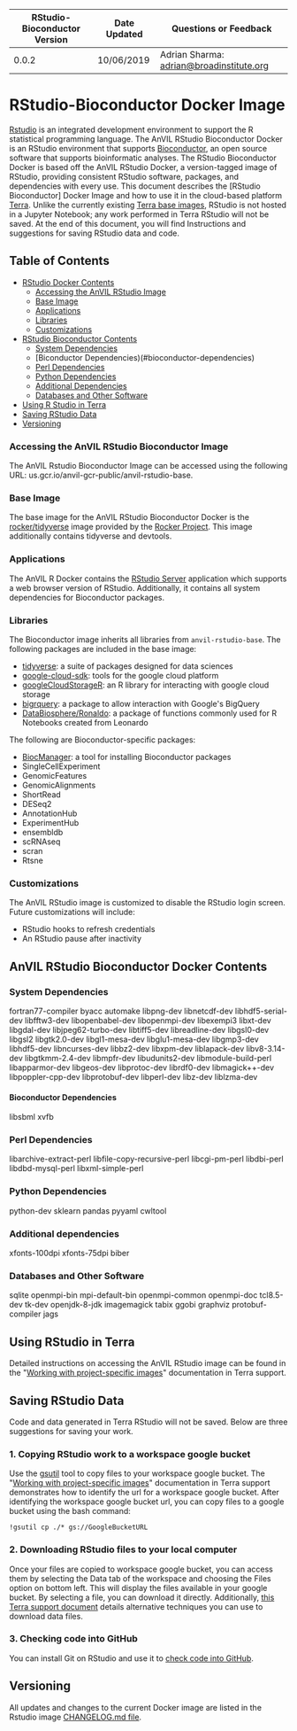 | RStudio-Bioconductor Version | Date Updated | Questions or Feedback |
| --- | --- | --- |
| 0.0.2 | 10/06/2019 | Adrian Sharma: adrian@broadinstitute.org |

# RStudio-Bioconductor Docker Image

[Rstudio](https://rstudio.com/products/rstudio/) is an integrated development environment to support the R statistical programming language. The AnVIL RStudio Bioconductor Docker is an RStudio environment that supports [Bioconductor](https://www.bioconductor.org/), an open source software that supports bioinformatic analyses. The RStudio Bioconductor Docker is based off the AnVIL RStudio Docker, a version-tagged image of RStudio, providing consistent RStudio software, packages, and dependencies with every use. This document describes the [RStudio Bioconductor] Docker Image and how to use it in the cloud-based platform [Terra](app.terra.bio). Unlike the currently existing [Terra base images](https://github.com/DataBiosphere/terra-docker#terra-base-images), RStudio is not hosted in a Jupyter Notebook; any work performed in Terra RStudio will not be saved. At the end of this document, you will find Instructions and suggestions for saving RStudio data and code. 

## Table of Contents
- [RStudio Docker Contents](#rstudio-docker-contents)
  * [Accessing the AnVIL RStudio Image](#accessing-the-anvil-rstudio-bioconductor-image)
  * [Base Image](#base-image)
  * [Applications](#applications)
  * [Libraries](#libraries)
  * [Customizations](#customizations)
- [RStudio Bioconductor Contents](#anvil-rstudio-bioconductor-docker-contents)
  * [System Dependencies](#system-dependencies)
  * [Biconductor Dependencies)(#bioconductor-dependencies)
  * [Perl Dependencies](#perl-dependencies)
  * [Python Dependencies](#python-dependencies)
  * [Additional Dependencies](#additional-dependencies)
  * [Databases and Other Software](#databases-and-other-software)  
- [Using R Studio in Terra](#using-r-studio-in-terra)
- [Saving RStudio Data](#saving-rstudio-data)
- [Versioning](#versioning)

### Accessing the AnVIL RStudio Bioconductor Image

The AnVIL Rstudio Bioconductor Image can be accessed using the following URL: us.gcr.io/anvil-gcr-public/anvil-rstudio-base. 

### Base Image

The base image for the AnVIL RStudio Bioconductor Docker is the [rocker/tidyverse](https://hub.docker.com/r/rocker/tidyverse/) image provided by the [Rocker Project](https://www.rocker-project.org/). This image additionally contains tidyverse and devtools.

### Applications

The AnVIL R Docker contains the [RStudio Server](https://www.rstudio.com/products/rstudio-server/) application which supports a web browser version of RStudio. Additionally, it contains all system dependencies for Bioconductor packages.

### Libraries
The Bioconductor image inherits all libraries from `anvil-rstudio-base`. The following packages are included in the base image:
* [tidyverse](https://www.tidyverse.org/packages/): a suite of packages designed for data sciences 
* [google-cloud-sdk](https://cloud.google.com/sdk/): tools for the google cloud platform
* [googleCloudStorageR](http://code.markedmondson.me/googleCloudStorageR/): an R library for interacting with google cloud storage
* [bigrquery](https://github.com/r-dbi/bigrquery): a package to allow interaction with Google's BigQuery
* [DataBiosphere/Ronaldo](https://github.com/DataBiosphere/Ronaldo): a package of functions commonly used for R Notebooks created from Leonardo

The following are Bioconductor-specific packages:
* [BiocManager](https://www.bioconductor.org/install/): a tool for installing Bioconductor packages
* SingleCellExperiment
* GenomicFeatures
* GenomicAlignments
* ShortRead
* DESeq2
* AnnotationHub
* ExperimentHub
* ensembldb
* scRNAseq
* scran
* Rtsne

### Customizations

The AnVIL RStudio image is customized to disable the RStudio login screen. Future customizations will include:

* RStudio hooks to refresh credentials 
* An RStudio pause after inactivity


## AnVIL RStudio Bioconductor Docker Contents

### System Dependencies
fortran77-compiler
byacc
automake
libpng-dev
libnetcdf-dev
libhdf5-serial-dev
libfftw3-dev
libopenbabel-dev
libopenmpi-dev
libexempi3
libxt-dev
libgdal-dev
libjpeg62-turbo-dev
libtiff5-dev
libreadline-dev
libgsl0-dev
libgsl2
libgtk2.0-dev
libgl1-mesa-dev
libglu1-mesa-dev
libgmp3-dev
libhdf5-dev
libncurses-dev
libbz2-dev
libxpm-dev
liblapack-dev
libv8-3.14-dev
libgtkmm-2.4-dev
libmpfr-dev
libudunits2-dev
libmodule-build-perl
libapparmor-dev
libgeos-dev
libprotoc-dev
librdf0-dev
libmagick++-dev
libpoppler-cpp-dev
libprotobuf-dev
libperl-dev
libz-dev
liblzma-dev

#### Bioconductor Dependencies
libsbml
xvfb

### Perl Dependencies
libarchive-extract-perl
libfile-copy-recursive-perl
libcgi-pm-perl
libdbi-perl
libdbd-mysql-perl
libxml-simple-perl

### Python Dependencies
python-dev
sklearn
pandas
pyyaml
cwltool

### Additional dependencies
xfonts-100dpi
xfonts-75dpi
biber

### Databases and Other Software
sqlite
openmpi-bin
mpi-default-bin
openmpi-common
openmpi-doc
tcl8.5-dev
tk-dev
openjdk-8-jdk
imagemagick
tabix
ggobi
graphviz
protobuf-compiler
jags


## Using RStudio in Terra

Detailed instructions on accessing the AnVIL RStudio image can be found in the "[Working with project-specific images](https://broadinstitute.zendesk.com/knowledge/articles/360037269472)" documentation in Terra support.

## Saving RStudio Data

Code and data generated in Terra RStudio will not be saved. Below are three suggestions for saving your work.

### 1. Copying RStudio work to a workspace google bucket

Use the [gsutil](https://cloud.google.com/storage/docs/gsutil) tool to copy files to your workspace google bucket. The "[Working with project-specific images](https://broadinstitute.zendesk.com/knowledge/articles/360037269472)" documentation in Terra support demonstrates how to identify the url for a workspace google bucket. After identifying the workspace google bucket url, you can copy files to a google bucket using the bash command: 

    !gsutil cp ./* gs://GoogleBucketURL

### 2. Downloading RStudio files to your local computer
Once your files are copied to workspace google bucket, you can access them by selecting the Data tab of the workspace and choosing the Files option on bottom left. This will display the files available in your google bucket. By selecting a file, you can download it directly. Additionally, [this Terra support document](https://support.terra.bio/hc/en-us/articles/360029251091-Broad-Genomics-Downloading-data-from-a-Terra-workspace) details alternative techniques you can use to download data files. 

### 3. Checking code into GitHub
You can install Git on RStudio and use it to [check code into GitHub](https://help.github.com/en/github/importing-your-projects-to-github). 

## Versioning

All updates and changes to the current Docker image are listed in the Rstudio image [CHANGELOG.md file](CHANGELOG.md). 


